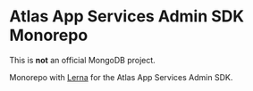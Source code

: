 # Atlas App Services Admin SDK Monorepo

This is **not** an official MongoDB project.

Monorepo with [Lerna](https://lerna.js.org/) for the Atlas App Services Admin SDK.
